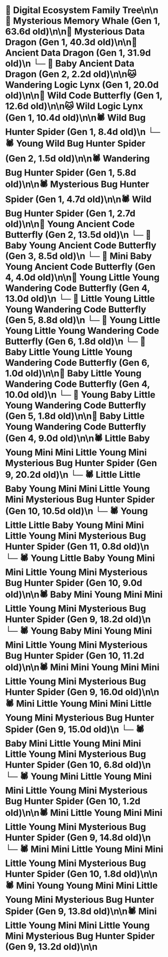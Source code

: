 # 🌳 Digital Ecosystem Family Tree\n\n🐋 Mysterious Memory Whale (Gen 1, 63.6d old)\n\n🐉 Mysterious Data Dragon (Gen 1, 40.3d old)\n\n🐉 Ancient Data Dragon (Gen 1, 31.9d old)\n  └─ 🐉 Baby Ancient Data Dragon (Gen 2, 2.2d old)\n\n🐱 Wandering Logic Lynx (Gen 1, 20.0d old)\n\n🦋 Wild Code Butterfly (Gen 1, 12.6d old)\n\n🐱 Wild Logic Lynx (Gen 1, 10.4d old)\n\n🕷️ Wild Bug Hunter Spider (Gen 1, 8.4d old)\n  └─ 🕷️ Young Wild Bug Hunter Spider (Gen 2, 1.5d old)\n\n🕷️ Wandering Bug Hunter Spider (Gen 1, 5.8d old)\n\n🕷️ Mysterious Bug Hunter Spider (Gen 1, 4.7d old)\n\n🕷️ Wild Bug Hunter Spider (Gen 1, 2.7d old)\n\n🦋 Young Ancient Code Butterfly (Gen 2, 13.5d old)\n  └─ 🦋 Baby Young Ancient Code Butterfly (Gen 3, 8.5d old)\n    └─ 🦋 Mini Baby Young Ancient Code Butterfly (Gen 4, 4.0d old)\n\n🦋 Young Little Young Wandering Code Butterfly (Gen 4, 13.0d old)\n  └─ 🦋 Little Young Little Young Wandering Code Butterfly (Gen 5, 8.8d old)\n    └─ 🦋 Young Little Young Little Young Wandering Code Butterfly (Gen 6, 1.8d old)\n    └─ 🦋 Baby Little Young Little Young Wandering Code Butterfly (Gen 6, 1.0d old)\n\n🦋 Baby Little Young Wandering Code Butterfly (Gen 4, 10.0d old)\n  └─ 🦋 Young Baby Little Young Wandering Code Butterfly (Gen 5, 1.8d old)\n\n🦋 Baby Little Young Wandering Code Butterfly (Gen 4, 9.0d old)\n\n🕷️ Little Baby Young Mini Mini Little Young Mini Mysterious Bug Hunter Spider (Gen 9, 20.2d old)\n  └─ 🕷️ Little Little Baby Young Mini Mini Little Young Mini Mysterious Bug Hunter Spider (Gen 10, 10.5d old)\n    └─ 🕷️ Young Little Little Baby Young Mini Mini Little Young Mini Mysterious Bug Hunter Spider (Gen 11, 0.8d old)\n  └─ 🕷️ Young Little Baby Young Mini Mini Little Young Mini Mysterious Bug Hunter Spider (Gen 10, 9.0d old)\n\n🕷️ Baby Mini Young Mini Mini Little Young Mini Mysterious Bug Hunter Spider (Gen 9, 18.2d old)\n  └─ 🕷️ Young Baby Mini Young Mini Mini Little Young Mini Mysterious Bug Hunter Spider (Gen 10, 11.2d old)\n\n🕷️ Mini Mini Young Mini Mini Little Young Mini Mysterious Bug Hunter Spider (Gen 9, 16.0d old)\n\n🕷️ Mini Little Young Mini Mini Little Young Mini Mysterious Bug Hunter Spider (Gen 9, 15.0d old)\n  └─ 🕷️ Baby Mini Little Young Mini Mini Little Young Mini Mysterious Bug Hunter Spider (Gen 10, 6.8d old)\n  └─ 🕷️ Young Mini Little Young Mini Mini Little Young Mini Mysterious Bug Hunter Spider (Gen 10, 1.2d old)\n\n🕷️ Mini Little Young Mini Mini Little Young Mini Mysterious Bug Hunter Spider (Gen 9, 14.8d old)\n  └─ 🕷️ Mini Mini Little Young Mini Mini Little Young Mini Mysterious Bug Hunter Spider (Gen 10, 1.8d old)\n\n🕷️ Mini Young Young Mini Mini Little Young Mini Mysterious Bug Hunter Spider (Gen 9, 13.8d old)\n\n🕷️ Mini Little Young Mini Mini Little Young Mini Mysterious Bug Hunter Spider (Gen 9, 13.2d old)\n\n